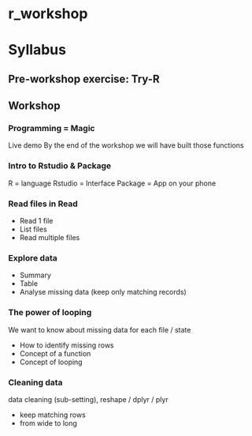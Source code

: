 r_workshop
==========

# Syllabus
## Pre-workshop exercise: Try-R

## Workshop
### Programming = Magic
Live demo
By the end of the workshop we will have built those functions

### Intro to Rstudio & Package
R = language
Rstudio = Interface
Package = App on your phone

### Read files in Read
- Read 1 file
- List files
- Read multiple files

### Explore data
- Summary
- Table
- Analyse missing data (keep only matching records)

### The power of looping
We want to know about missing data for each file / state
- How to identify missing rows
- Concept of a function
- Concept of looping

### Cleaning data
data cleaning (sub-setting), reshape / dplyr / plyr
- keep matching rows
- from wide to long


